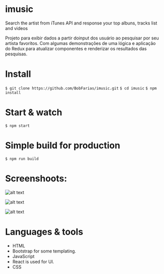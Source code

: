 # imusic
Search the artist from iTunes API and response your top albuns, tracks list and videos

Projeto para exibir dados a partir doinput dos usuário ao pesquisar por seu artista favoritos. Com algumas demonstrações
de uma lógica e aplicação do Redux para atualizar componentes e renderizar os resultados das pesquisas.

# Install
```$ git clone https://github.com/BobFarias/imusic.git```
```$ cd imusic```
```$ npm install```

# Start & watch
```$ npm start```
# Simple build for production
```$ npm run build```

# Screenshoots:

![alt text](https://github.com/BobFarias/imusic/blob/master/screenshot.png)


![alt text](https://github.com/BobFarias/imusic/blob/master/screenshot1.png)


![alt text](https://github.com/BobFarias/imusic/blob/master/screenshot2.png)


# Languages & tools
- HTML
- Bootstrap for some templating.
- JavaScript
- React is used for UI.
- CSS




